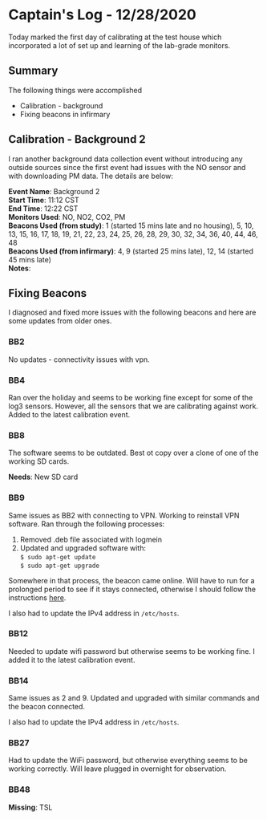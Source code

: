 # Captain's Log - 12/28/2020
Today marked the first day of calibrating at the test house which incorporated a lot of set up and learning of the lab-grade monitors. 

## Summary
The following things were accomplished
- Calibration - background
- Fixing beacons in infirmary

## Calibration - Background 2
I ran another background data collection event without introducing any outside sources since the first event had issues with the NO sensor and with downloading PM data. The details are below:

**Event Name**: Background 2 <br>
**Start Time**: 11:12 CST <br>
**End Time**: 12:22 CST <br>
**Monitors Used**: NO, NO2, CO2, PM <br>
**Beacons Used (from study)**: 1 (started 15 mins late and no housing), 5, 10, 13, 15, 16, 17, 18, 19, 21, 22, 23, 24, 25, 26, 28, 29, 30, 32, 34, 36, 40, 44, 46, 48 <br>
**Beacons Used (from infirmary)**: 4, 9 (started 25 mins late), 12, 14 (started 45 mins late) <br>
**Notes**: 

## Fixing Beacons
I diagnosed and fixed more issues with the following beacons and here are some updates from older ones.

### BB2
No updates - connectivity issues with vpn. 

### BB4
Ran over the holiday and seems to be working fine except for some of the log3 sensors. However, all the sensors that we are calibrating against work. Added to the latest calibration event. 

### BB8
The software seems to be outdated. Best ot copy over a clone of one of the working SD cards. 

**Needs**: New SD card

### BB9
Same issues as BB2 with connecting to VPN. Working to reinstall VPN software. Ran through the following processes:
1. Removed .deb file associated with logmein
2. Updated and upgraded software with: <br>
```$ sudo apt-get update```<br>
```$ sudo apt-get upgrade```

Somewhere in that process, the beacon came online. Will have to run for a prolonged period to see if it stays connected, otherwise I should follow the instructions [here](https://medium.com/@KyleARector/logmein-hamachi-on-raspberry-pi-ad2ba3619f3a).

I also had to update the IPv4 address in ```/etc/hosts```.

### BB12
Needed to update wifi password but otherwise seems to be working fine. I added it to the latest calibration event.

### BB14
Same issues as 2 and 9. Updated and upgraded with similar commands and the beacon connected.

I also had to update the IPv4 address in ```/etc/hosts```.

### BB27
Had to update the WiFi password, but otherwise everything seems to be working correctly. Will leave plugged in overnight for observation.

### BB48

**Missing**: TSL
